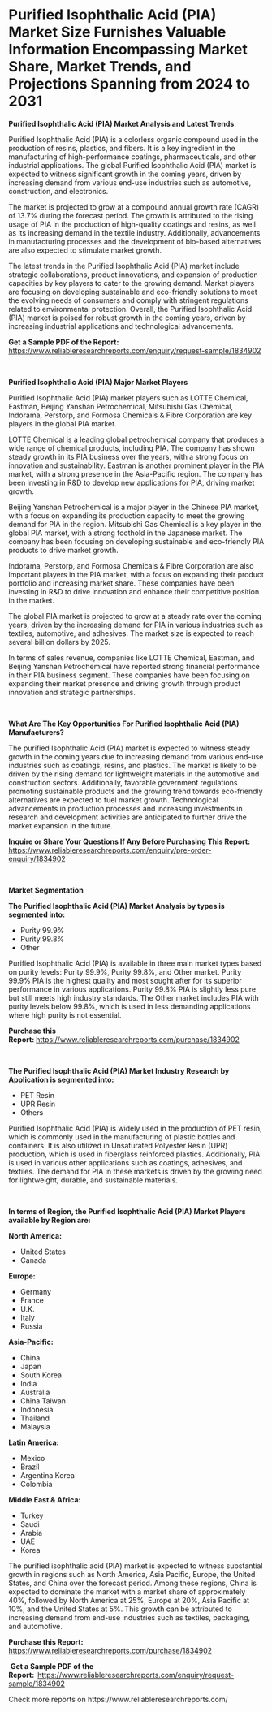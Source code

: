 <p><h1>Purified Isophthalic Acid (PIA) Market Size Furnishes Valuable Information Encompassing Market Share, Market Trends, and Projections Spanning from 2024 to 2031</h1></p><p><strong>Purified Isophthalic Acid (PIA) Market Analysis and Latest Trends</strong></p>
<p><p>Purified Isophthalic Acid (PIA) is a colorless organic compound used in the production of resins, plastics, and fibers. It is a key ingredient in the manufacturing of high-performance coatings, pharmaceuticals, and other industrial applications. The global Purified Isophthalic Acid (PIA) market is expected to witness significant growth in the coming years, driven by increasing demand from various end-use industries such as automotive, construction, and electronics.</p><p>The market is projected to grow at a compound annual growth rate (CAGR) of 13.7% during the forecast period. The growth is attributed to the rising usage of PIA in the production of high-quality coatings and resins, as well as its increasing demand in the textile industry. Additionally, advancements in manufacturing processes and the development of bio-based alternatives are also expected to stimulate market growth.</p><p>The latest trends in the Purified Isophthalic Acid (PIA) market include strategic collaborations, product innovations, and expansion of production capacities by key players to cater to the growing demand. Market players are focusing on developing sustainable and eco-friendly solutions to meet the evolving needs of consumers and comply with stringent regulations related to environmental protection. Overall, the Purified Isophthalic Acid (PIA) market is poised for robust growth in the coming years, driven by increasing industrial applications and technological advancements.</p></p>
<p><strong>Get a Sample PDF of the Report:&nbsp;</strong> <a href="https://www.reliableresearchreports.com/enquiry/request-sample/1834902">https://www.reliableresearchreports.com/enquiry/request-sample/1834902</a></p>
<p>&nbsp;</p>
<p><strong>Purified Isophthalic Acid (PIA) Major Market Players</strong></p>
<p><p>Purified Isophthalic Acid (PIA) market players such as LOTTE Chemical, Eastman, Beijing Yanshan Petrochemical, Mitsubishi Gas Chemical, Indorama, Perstorp, and Formosa Chemicals & Fibre Corporation are key players in the global PIA market. </p><p>LOTTE Chemical is a leading global petrochemical company that produces a wide range of chemical products, including PIA. The company has shown steady growth in its PIA business over the years, with a strong focus on innovation and sustainability. Eastman is another prominent player in the PIA market, with a strong presence in the Asia-Pacific region. The company has been investing in R&D to develop new applications for PIA, driving market growth.</p><p>Beijing Yanshan Petrochemical is a major player in the Chinese PIA market, with a focus on expanding its production capacity to meet the growing demand for PIA in the region. Mitsubishi Gas Chemical is a key player in the global PIA market, with a strong foothold in the Japanese market. The company has been focusing on developing sustainable and eco-friendly PIA products to drive market growth.</p><p>Indorama, Perstorp, and Formosa Chemicals & Fibre Corporation are also important players in the PIA market, with a focus on expanding their product portfolio and increasing market share. These companies have been investing in R&D to drive innovation and enhance their competitive position in the market.</p><p>The global PIA market is projected to grow at a steady rate over the coming years, driven by the increasing demand for PIA in various industries such as textiles, automotive, and adhesives. The market size is expected to reach several billion dollars by 2025.</p><p>In terms of sales revenue, companies like LOTTE Chemical, Eastman, and Beijing Yanshan Petrochemical have reported strong financial performance in their PIA business segment. These companies have been focusing on expanding their market presence and driving growth through product innovation and strategic partnerships.</p></p>
<p>&nbsp;</p>
<p><strong>What Are The Key Opportunities For Purified Isophthalic Acid (PIA) Manufacturers?</strong></p>
<p><p>The purified Isophthalic Acid (PIA) market is expected to witness steady growth in the coming years due to increasing demand from various end-use industries such as coatings, resins, and plastics. The market is likely to be driven by the rising demand for lightweight materials in the automotive and construction sectors. Additionally, favorable government regulations promoting sustainable products and the growing trend towards eco-friendly alternatives are expected to fuel market growth. Technological advancements in production processes and increasing investments in research and development activities are anticipated to further drive the market expansion in the future.</p></p>
<p><strong>Inquire or Share Your Questions If Any Before Purchasing This Report:</strong> <a href="https://www.reliableresearchreports.com/enquiry/pre-order-enquiry/1834902">https://www.reliableresearchreports.com/enquiry/pre-order-enquiry/1834902</a></p>
<p>&nbsp;</p>
<p><strong>Market Segmentation</strong></p>
<p><strong>The Purified Isophthalic Acid (PIA) Market Analysis by types is segmented into:</strong></p>
<p><ul><li>Purity 99.9%</li><li>Purity 99.8%</li><li>Other</li></ul></p>
<p><p>Purified Isophthalic Acid (PIA) is available in three main market types based on purity levels: Purity 99.9%, Purity 99.8%, and Other market. Purity 99.9% PIA is the highest quality and most sought after for its superior performance in various applications. Purity 99.8% PIA is slightly less pure but still meets high industry standards. The Other market includes PIA with purity levels below 99.8%, which is used in less demanding applications where high purity is not essential.</p></p>
<p><strong>Purchase this Report:&nbsp;</strong><a href="https://www.reliableresearchreports.com/purchase/1834902">https://www.reliableresearchreports.com/purchase/1834902</a></p>
<p>&nbsp;</p>
<p><strong>The Purified Isophthalic Acid (PIA) Market Industry Research by Application is segmented into:</strong></p>
<p><ul><li>PET Resin</li><li>UPR Resin</li><li>Others</li></ul></p>
<p><p>Purified Isophthalic Acid (PIA) is widely used in the production of PET resin, which is commonly used in the manufacturing of plastic bottles and containers. It is also utilized in Unsaturated Polyester Resin (UPR) production, which is used in fiberglass reinforced plastics. Additionally, PIA is used in various other applications such as coatings, adhesives, and textiles. The demand for PIA in these markets is driven by the growing need for lightweight, durable, and sustainable materials.</p></p>
<p>&nbsp;</p>
<p><strong>In terms of Region, the Purified Isophthalic Acid (PIA) Market Players available by Region are:</strong></p>
<p>
    <p> <strong> North America: </strong>
        <ul>
            <li>United States</li>
            <li>Canada</li>
        </ul>
        </p> 
    <p> <strong> Europe: </strong>
        <ul>
            <li>Germany</li>
            <li>France</li>
            <li>U.K.</li>
            <li>Italy</li>
            <li>Russia</li>
        </ul>
        </p> 
    <p> <strong> Asia-Pacific: </strong>
        <ul>
            <li>China</li>
            <li>Japan</li>
            <li>South Korea</li>
            <li>India</li>
            <li>Australia</li>
            <li>China Taiwan</li>
            <li>Indonesia</li>
            <li>Thailand</li>
            <li>Malaysia</li>
        </ul>
        </p> 
    <p> <strong> Latin America: </strong>
        <ul>
            <li>Mexico</li>
            <li>Brazil</li>
            <li>Argentina Korea</li>
            <li>Colombia</li>
        </ul>
        </p> 
    <p> <strong> Middle East & Africa: </strong>
        <ul>
            <li>Turkey</li>
            <li>Saudi</li>
            <li>Arabia</li>
            <li>UAE</li>
            <li>Korea</li>
        </ul>
    </p>
    </p>
<p><p>The purified isophthalic acid (PIA) market is expected to witness substantial growth in regions such as North America, Asia Pacific, Europe, the United States, and China over the forecast period. Among these regions, China is expected to dominate the market with a market share of approximately 40%, followed by North America at 25%, Europe at 20%, Asia Pacific at 10%, and the United States at 5%. This growth can be attributed to increasing demand from end-use industries such as textiles, packaging, and automotive.</p></p>
<p><strong>Purchase this Report: </strong><a href="https://www.reliableresearchreports.com/purchase/1834902">https://www.reliableresearchreports.com/purchase/1834902</a></p>
<p>&nbsp;<strong>Get a Sample PDF of the Report:&nbsp;&nbsp;</strong><a href="https://www.reliableresearchreports.com/enquiry/request-sample/1834902">https://www.reliableresearchreports.com/enquiry/request-sample/1834902</a></p>
<p><strong></strong></p>
<p>Check more reports on https://www.reliableresearchreports.com/</p>
